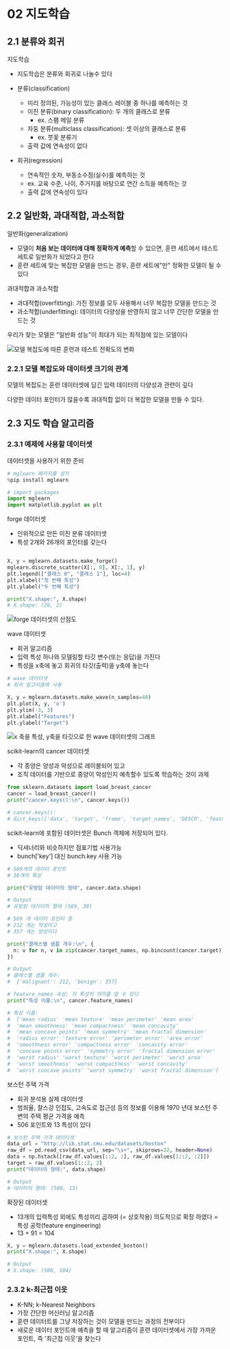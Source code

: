 # 02 지도학습

## 2.1 분류와 회귀

지도학습

- 지도학습은 분류와 회귀로 나눌수 있다

- 분류(classification)
  - 미리 정의된, 가능성이 있는 클래스 레이블 중 하나를 예측하는 것
  - 이진 분류(binary classification): 두 개의 클래스로 분류
    - ex. 스팸 메일 분류
  - 자둥 분류(multiclass classification): 셋 이상의 클래스로 분류
    - ex. 붓꽃 분류기
  - 출력 값에 연속성이 없다
- 회귀(regression)
  - 연속적인 숫자, 부동소수점(실수)를 예측하는 것
  - ex. 교육 수준, 나이, 주거지를 바탕으로 연간 소득을 예측하는 것
  - 출력 값에 연속성이 있다

## 2.2 일반화, 과대적합, 과소적합

일반화(generalization)

- 모델이 **처음 보는 데이터에 대해 정확하게 예측**할 수 있으면, 훈련 세트에서 테스트 세트로 일반화가 되었다고 한다
- 훈련 세트에 맞는 복잡한 모델을 만드는 경우, 훈련 세트에"만" 정확한 모델이 될 수 있다

과대적합과 과소적합

- 과대적합(overfitting): 가진 정보를 모두 사용해서 너무 복잡한 모델을 만드는 것
- 과소적합(underfitting): 데이터의 다양성을 반영하지 않고 너무 간단한 모델을 만드는 것

우리가 찾는 모델은 "일반화 성능"이 최대가 되는 최적점에 있는 모델이다

![모델 복잡도에 따른 훈련과 테스트 전확도의 변화](2-1.png)

### 2.2.1 모델 복잡도와 데이터셋 크기의 관계

모델의 복잡도는 훈련 데이터셋에 담긴 입력 데이터의 다양성과 관련이 깊다

다양한 데이터 포인터가 많을수록 과대적합 없이 더 복잡한 모델을 만들 수 있다.

## 2.3 지도 학습 알고리즘

### 2.3.1 예제에 사용할 데이터셋

데이터셋을 사용하기 위한 준비

```py
# mglearn 패키지를 설치
%pip install mglearn

# import packages
import mglearn
import matplotlib.pyplot as plt

```

forge 데이터셋

- 인위적으로 만든 이진 분류 데이터셋
- 특성 2개와 26개의 포인터를 갖는다

```py

X, y = mglearn.datasets.make_forge()
mglearn.discrete_scatter(X[:, 0], X[:, 1], y)
plt.legend(["클래스 0", "클래스 1"], loc=4)
plt.xlabel("첫 번째 특성")
plt.ylabel("두 번째 특성")

print("X.shape:", X.shape)
# X.shape: (26, 2)
```

![forge 데이터셋의 산점도](2-2.png)

wave 데이터셋

- 회귀 알고리즘
- 입력 특성 하나와 모델링할 타깃 변수(또는 응답)을 가진다
- 특성을 x축에 놓고 회귀의 타깃(출력)을 y축에 놓는다

```py
# wave 데이터셋
# 회귀 알고리즘에 사용

X, y = mglearn.datasets.make_wave(n_samples=40)
plt.plot(X, y, 'o')
plt.ylim(-3, 3)
plt.xlabel("Features")
plt.ylabel("Target")
```

![x 축을 특성, y축을 타깃으로 한 wave 데이터셋의 그래프](image.png)

scikit-learn의 cancer 데이터셋

- 각 종양은 양성과 악성으로 레이블되어 있고
- 조직 데이터를 기반으로 종양이 악성인지 예측할수 있도록 학습하는 것이 과제

```py
from sklearn.datasets import load_breast_cancer
cancer = load_breast_cancer()
print("cancer.keys():\n", cancer.keys())

# cancer.keys():
# dict_keys(['data', 'target', 'frame', 'target_names', 'DESCR', 'feature_names', 'filename', 'data_module'])
```

scikit-learn에 포함된 데이터셋은 Bunch 객체에 저장되어 있다.

- 딕셔너리와 비슷하지만 점표기법 사용가능
- bunch['key'] 대신 bunch.key 사용 가능

```py
# 569개의 데이터 포인트
# 30개의 특성

print("유방암 데이터의 형태", cancer.data.shape)

# Output
# 유방암 데이터의 형태 (569, 30)
```

```py
# 569 개 데이터 포인터 중
# 212 개는 악성이고
# 357 개는 양성이다

print("클래스별 샘플 개수:\n", {
  n: v for n, v in zip(cancer.target_names, np.bincount(cancer.target))
})

# Output
# 클래스별 샘플 개수:
#  {'malignant': 212, 'benign': 357}
```

```py
# feature_names 속성: 각 특성의 의미를 알 수 있다
print("특성 이름:\n", cancer.feature_names)

# 특성 이름:
#  ['mean radius' 'mean texture' 'mean perimeter' 'mean area'
#  'mean smoothness' 'mean compactness' 'mean concavity'
#  'mean concave points' 'mean symmetry' 'mean fractal dimension'
#  'radius error' 'texture error' 'perimeter error' 'area error'
#  'smoothness error' 'compactness error' 'concavity error'
#  'concave points error' 'symmetry error' 'fractal dimension error'
#  'worst radius' 'worst texture' 'worst perimeter' 'worst area'
#  'worst smoothness' 'worst compactness' 'worst concavity'
#  'worst concave points' 'worst symmetry' 'worst fractal dimension']
```

보스턴 주택 가격

- 회귀 분석용 실제 데이터셋
- 범죄율, 찰스강 인접도, 고속도로 접근성 등의 정보를 이용해 1970 년대 보스턴 주변의 주택 평균 가격을 예측
- 506 포인트와 13 특성이 있다

```py
# 보스턴 주택 가격 데이터셋
data_url = "http://lib.stat.cmu.edu/datasets/boston"
raw_df = pd.read_csv(data_url, sep="\s+", skiprows=22, header=None)
data = np.hstack([raw_df.values[::2, :], raw_df.values[1::2, :2]])
target = raw_df.values[1::2, 2]
print("데이터의 형태:", data.shape)

# Output
# 데이터의 형태: (506, 13)
```

확장된 데이터셋

- 13개의 입력특성 외에도 특성끼리 곱하여 (= 상호작용) 의도적으로 확장 하였다 = 특성 공학(feature engineering)
- 13 + 91 = 104

```py
X, y = mglearn.datasets.load_extended_boston()
print("X.shape:", X.shape)

# Output
# X.shape: (506, 104)
```

### 2.3.2 k-최근접 이웃

- K-NN; k-Nearest Neighbors
- 가장 간단한 머신러닝 알고리즘
- 훈련 데이터트를 그냥 저장하는 것이 모델을 만드는 과정의 전부이다
- 새로운 데이터 포인트에 예측을 할 때 알고리즘이 훈련 데이터셋에서 가장 가까운 포인트, 즉 '최근접 이웃'을 찾는다
